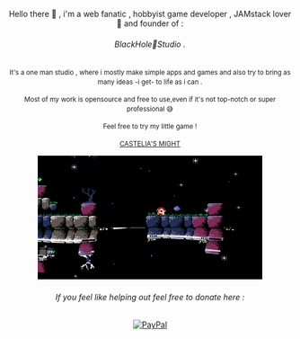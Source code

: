 <div align="center"><p>Hello there 👋 , i'm a web fanatic , hobbyist game developer , JAMstack lover 🖤 and founder of :</p>
<h6> BlackHole🌌Studio .</h6>
 
  <p><small>It's a one man studio , where i mostly make simple apps and games and also try to bring as many ideas -i get- to life as i can .</small> </p>
  <p><small>Most of my work is opensource and free to use,even if it's not top-notch or super professional 😅</small></p>
 
  <small><p>Feel free to try my little game !</p>
    <a href='https://marceline-game.web.app/' target='blank'> CASTELIA'S MIGHT</a>
  </small>

<img width="400" height='220' alt="Castelia's might" src="https://github.com/ZTF666/ZTF666/raw/master/src/eastereggs.gif?raw=true">

<p><h6>If you feel like helping out feel free to donate here :</h6></p>
<a href='https://www.paypal.me/ztf666'>        
  <img src="https://www.paypalobjects.com/webstatic/en_US/i/buttons/PP_logo_h_100x26.png" alt="PayPal"/>
</a>

</div>
